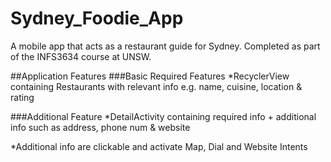 # Sydney_Foodie_App
A mobile app that acts as a restaurant guide for Sydney.
Completed as part of the INFS3634 course at UNSW.

##Application Features
###Basic Required Features
*RecyclerView containing Restaurants with relevant info e.g. name, cuisine, location & rating

###Additional Feature
*DetailActivity containing required info + additional info such as address, phone num & website

*Additional info are clickable and activate Map, Dial and Website Intents
